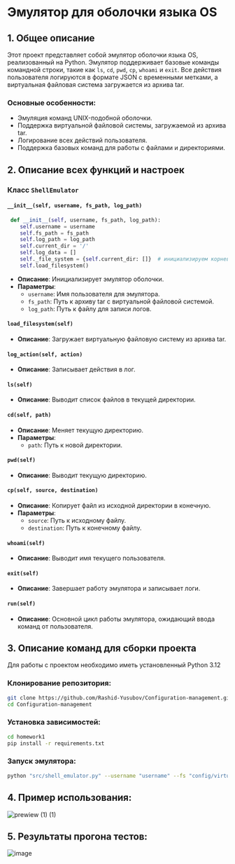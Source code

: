 # Эмулятор для оболочки языка OS

## 1. Общее описание

Этот проект представляет собой эмулятор оболочки языка OS, реализованный на Python. Эмулятор поддерживает базовые команды командной строки, такие как `ls`, `cd`, `pwd`, `cp`, `whoami` и `exit`. Все действия пользователя логируются в формате JSON с временными метками, а виртуальная файловая система загружается из архива tar.

### Основные особенности:
- Эмуляция команд UNIX-подобной оболочки.
- Поддержка виртуальной файловой системы, загружаемой из архива tar.
- Логирование всех действий пользователя.
- Поддержка базовых команд для работы с файлами и директориями.

## 2. Описание всех функций и настроек

### Класс `ShellEmulator`

#### `__init__(self, username, fs_path, log_path)`

```Python
 def __init__(self, username, fs_path, log_path):
    self.username = username
    self.fs_path = fs_path
    self.log_path = log_path
    self.current_dir = '/'
    self.log_data = []
    self._file_system = {self.current_dir: []}  # инициализируем корневую директорию
    self.load_filesystem()
```

- **Описание**: Инициализирует эмулятор оболочки.
- **Параметры**:
  - `username`: Имя пользователя для эмулятора.
  - `fs_path`: Путь к архиву tar с виртуальной файловой системой.
  - `log_path`: Путь к файлу для записи логов.

#### `load_filesystem(self)`

- **Описание**: Загружает виртуальную файловую систему из архива tar.

#### `log_action(self, action)`

- **Описание**: Записывает действия в лог.

#### `ls(self)`

- **Описание**: Выводит список файлов в текущей директории.

#### `cd(self, path)`

- **Описание**: Меняет текущую директорию.
- **Параметры**:
  - `path`: Путь к новой директории.

#### `pwd(self)`

- **Описание**: Выводит текущую директорию.

#### `cp(self, source, destination)`

- **Описание**: Копирует файл из исходной директории в конечную.
- **Параметры**:
  - `source`: Путь к исходному файлу.
  - `destination`: Путь к конечному файлу.

#### `whoami(self)`

- **Описание**: Выводит имя текущего пользователя.

#### `exit(self)`

- **Описание**: Завершает работу эмулятора и записывает логи.

#### `run(self)`

- **Описание**: Основной цикл работы эмулятора, ожидающий ввода команд от пользователя.

## 3. Описание команд для сборки проекта

Для работы с проектом необходимо иметь установленный Python 3.12

### Клонирование репозитория:

```bash
git clone https://github.com/Rashid-Yusubov/Configuration-management.git
cd Configuration-management
```

### Установка зависимостей:

```bash
cd homework1
pip install -r requirements.txt
```

### Запуск эмулятора:
```bash
python "src/shell_emulator.py" --username "username" --fs "config/virtual_fs.tar" --log "config/session_log.json"
```
## 4. Пример использования:

![prewiew (1) (1)](https://github.com/user-attachments/assets/bd67fff9-6052-48f1-9745-7adc7fd82fe6)

## 5. Результаты прогона тестов:

![image](https://github.com/user-attachments/assets/749945c3-f281-4827-b8a1-7adbd60ff6ff)
